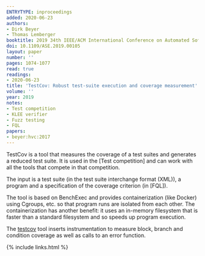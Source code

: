 ```yaml
---
ENTRYTYPE: inproceedings
added: 2020-06-23
authors:
- Dirk Beyer
- Thomas Lemberger
booktitle: 2019 34th IEEE/ACM International Conference on Automated Software Engineering (ASE)
doi: 10.1109/ASE.2019.00105
layout: paper
number: ''
pages: 1074-1077
read: true
readings:
- 2020-06-23
title: 'TestCov: Robust test-suite execution and coverage measurement'
volume: ''
year: 2019
notes:
- Test competition
- KLEE verifier
- Fuzz testing
- FQL
papers:
- beyer:hvc:2017
---
```


TestCov is a tool that measures the coverage of a test suites
and generates a reduced test suite.
It is used in the [Test competition] and can work with
all the tools that compete in that competition.

The input is a test suite (in the test suite interchange format (XML)),
a program and a specification of the coverage criterion (in [FQL]).

The tool is based on BenchExec and provides containerization (like Docker)
using Cgroups, etc.
so that program runs are isolated from each other.
The containerization has another benefit: it uses an in-memory filesystem
that is faster than a standard filesystem and so speeds up program execution.

The [testcov](https://gitlab.com/sosy-lab/software/test-suite-validator)
tool inserts instrumentation to measure block, branch and condition
coverage as well as calls to an error function.

{% include links.html %}

